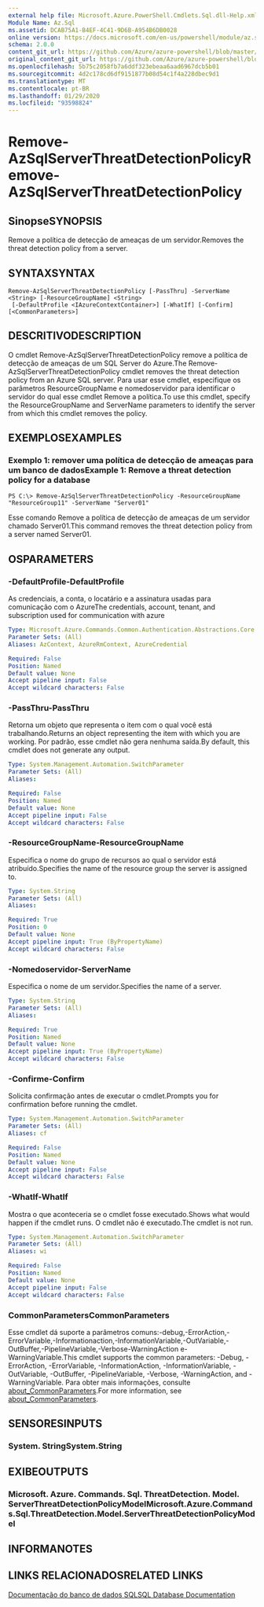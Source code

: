 ```yaml
---
external help file: Microsoft.Azure.PowerShell.Cmdlets.Sql.dll-Help.xml
Module Name: Az.Sql
ms.assetid: DCAB75A1-B4EF-4C41-9D6B-A954B6DB0028
online version: https://docs.microsoft.com/en-us/powershell/module/az.sql/remove-azsqlserverthreatdetectionpolicy
schema: 2.0.0
content_git_url: https://github.com/Azure/azure-powershell/blob/master/src/Sql/Sql/help/Remove-AzSqlServerThreatDetectionPolicy.md
original_content_git_url: https://github.com/Azure/azure-powershell/blob/master/src/Sql/Sql/help/Remove-AzSqlServerThreatDetectionPolicy.md
ms.openlocfilehash: 5b75c2058fb7a6ddf323ebeaa6aad6967dcb5b01
ms.sourcegitcommit: 4d2c178cd6df9151877b08d54c1f4a228dbec9d1
ms.translationtype: MT
ms.contentlocale: pt-BR
ms.lasthandoff: 01/29/2020
ms.locfileid: "93598824"
---
```

# <span data-ttu-id="32b8b-101">Remove-AzSqlServerThreatDetectionPolicy</span><span class="sxs-lookup"><span data-stu-id="32b8b-101">Remove-AzSqlServerThreatDetectionPolicy</span></span>

## <span data-ttu-id="32b8b-102">Sinopse</span><span class="sxs-lookup"><span data-stu-id="32b8b-102">SYNOPSIS</span></span>
<span data-ttu-id="32b8b-103">Remove a política de detecção de ameaças de um servidor.</span><span class="sxs-lookup"><span data-stu-id="32b8b-103">Removes the threat detection policy from a server.</span></span>

## <span data-ttu-id="32b8b-104">SYNTAX</span><span class="sxs-lookup"><span data-stu-id="32b8b-104">SYNTAX</span></span>

```
Remove-AzSqlServerThreatDetectionPolicy [-PassThru] -ServerName <String> [-ResourceGroupName] <String>
 [-DefaultProfile <IAzureContextContainer>] [-WhatIf] [-Confirm] [<CommonParameters>]
```

## <span data-ttu-id="32b8b-105">DESCRITIVO</span><span class="sxs-lookup"><span data-stu-id="32b8b-105">DESCRIPTION</span></span>
<span data-ttu-id="32b8b-106">O cmdlet Remove-AzSqlServerThreatDetectionPolicy remove a política de detecção de ameaças de um SQL Server do Azure.</span><span class="sxs-lookup"><span data-stu-id="32b8b-106">The Remove-AzSqlServerThreatDetectionPolicy cmdlet removes the threat detection policy from an Azure SQL server.</span></span>
<span data-ttu-id="32b8b-107">Para usar esse cmdlet, especifique os parâmetros ResourceGroupName e nomedoservidor para identificar o servidor do qual esse cmdlet Remove a política.</span><span class="sxs-lookup"><span data-stu-id="32b8b-107">To use this cmdlet, specify the ResourceGroupName and ServerName parameters to identify the server from which this cmdlet removes the policy.</span></span>

## <span data-ttu-id="32b8b-108">EXEMPLOS</span><span class="sxs-lookup"><span data-stu-id="32b8b-108">EXAMPLES</span></span>

### <span data-ttu-id="32b8b-109">Exemplo 1: remover uma política de detecção de ameaças para um banco de dados</span><span class="sxs-lookup"><span data-stu-id="32b8b-109">Example 1: Remove a threat detection policy for a database</span></span>
```
PS C:\> Remove-AzSqlServerThreatDetectionPolicy -ResourceGroupName "ResourceGroup11" -ServerName "Server01"
```

<span data-ttu-id="32b8b-110">Esse comando Remove a política de detecção de ameaças de um servidor chamado Server01.</span><span class="sxs-lookup"><span data-stu-id="32b8b-110">This command removes the threat detection policy from a server named Server01.</span></span>

## <span data-ttu-id="32b8b-111">OS</span><span class="sxs-lookup"><span data-stu-id="32b8b-111">PARAMETERS</span></span>

### <span data-ttu-id="32b8b-112">-DefaultProfile</span><span class="sxs-lookup"><span data-stu-id="32b8b-112">-DefaultProfile</span></span>
<span data-ttu-id="32b8b-113">As credenciais, a conta, o locatário e a assinatura usadas para comunicação com o Azure</span><span class="sxs-lookup"><span data-stu-id="32b8b-113">The credentials, account, tenant, and subscription used for communication with azure</span></span>

```yaml
Type: Microsoft.Azure.Commands.Common.Authentication.Abstractions.Core.IAzureContextContainer
Parameter Sets: (All)
Aliases: AzContext, AzureRmContext, AzureCredential

Required: False
Position: Named
Default value: None
Accept pipeline input: False
Accept wildcard characters: False
```

### <span data-ttu-id="32b8b-114">-PassThru</span><span class="sxs-lookup"><span data-stu-id="32b8b-114">-PassThru</span></span>
<span data-ttu-id="32b8b-115">Retorna um objeto que representa o item com o qual você está trabalhando.</span><span class="sxs-lookup"><span data-stu-id="32b8b-115">Returns an object representing the item with which you are working.</span></span>
<span data-ttu-id="32b8b-116">Por padrão, esse cmdlet não gera nenhuma saída.</span><span class="sxs-lookup"><span data-stu-id="32b8b-116">By default, this cmdlet does not generate any output.</span></span>

```yaml
Type: System.Management.Automation.SwitchParameter
Parameter Sets: (All)
Aliases:

Required: False
Position: Named
Default value: None
Accept pipeline input: False
Accept wildcard characters: False
```

### <span data-ttu-id="32b8b-117">-ResourceGroupName</span><span class="sxs-lookup"><span data-stu-id="32b8b-117">-ResourceGroupName</span></span>
<span data-ttu-id="32b8b-118">Especifica o nome do grupo de recursos ao qual o servidor está atribuído.</span><span class="sxs-lookup"><span data-stu-id="32b8b-118">Specifies the name of the resource group the server is assigned to.</span></span>

```yaml
Type: System.String
Parameter Sets: (All)
Aliases:

Required: True
Position: 0
Default value: None
Accept pipeline input: True (ByPropertyName)
Accept wildcard characters: False
```

### <span data-ttu-id="32b8b-119">-Nomedoservidor</span><span class="sxs-lookup"><span data-stu-id="32b8b-119">-ServerName</span></span>
<span data-ttu-id="32b8b-120">Especifica o nome de um servidor.</span><span class="sxs-lookup"><span data-stu-id="32b8b-120">Specifies the name of a server.</span></span>

```yaml
Type: System.String
Parameter Sets: (All)
Aliases:

Required: True
Position: Named
Default value: None
Accept pipeline input: True (ByPropertyName)
Accept wildcard characters: False
```

### <span data-ttu-id="32b8b-121">-Confirme</span><span class="sxs-lookup"><span data-stu-id="32b8b-121">-Confirm</span></span>
<span data-ttu-id="32b8b-122">Solicita confirmação antes de executar o cmdlet.</span><span class="sxs-lookup"><span data-stu-id="32b8b-122">Prompts you for confirmation before running the cmdlet.</span></span>

```yaml
Type: System.Management.Automation.SwitchParameter
Parameter Sets: (All)
Aliases: cf

Required: False
Position: Named
Default value: None
Accept pipeline input: False
Accept wildcard characters: False
```

### <span data-ttu-id="32b8b-123">-WhatIf</span><span class="sxs-lookup"><span data-stu-id="32b8b-123">-WhatIf</span></span>
<span data-ttu-id="32b8b-124">Mostra o que aconteceria se o cmdlet fosse executado.</span><span class="sxs-lookup"><span data-stu-id="32b8b-124">Shows what would happen if the cmdlet runs.</span></span>
<span data-ttu-id="32b8b-125">O cmdlet não é executado.</span><span class="sxs-lookup"><span data-stu-id="32b8b-125">The cmdlet is not run.</span></span>

```yaml
Type: System.Management.Automation.SwitchParameter
Parameter Sets: (All)
Aliases: wi

Required: False
Position: Named
Default value: None
Accept pipeline input: False
Accept wildcard characters: False
```

### <span data-ttu-id="32b8b-126">CommonParameters</span><span class="sxs-lookup"><span data-stu-id="32b8b-126">CommonParameters</span></span>
<span data-ttu-id="32b8b-127">Esse cmdlet dá suporte a parâmetros comuns:-debug,-ErrorAction,-ErrorVariable,-Informationaction,-InformationVariable,-OutVariable,-OutBuffer,-PipelineVariable,-Verbose-WarningAction e-WarningVariable.</span><span class="sxs-lookup"><span data-stu-id="32b8b-127">This cmdlet supports the common parameters: -Debug, -ErrorAction, -ErrorVariable, -InformationAction, -InformationVariable, -OutVariable, -OutBuffer, -PipelineVariable, -Verbose, -WarningAction, and -WarningVariable.</span></span> <span data-ttu-id="32b8b-128">Para obter mais informações, consulte [about_CommonParameters](https://go.microsoft.com/fwlink/?LinkID=113216).</span><span class="sxs-lookup"><span data-stu-id="32b8b-128">For more information, see [about_CommonParameters](https://go.microsoft.com/fwlink/?LinkID=113216).</span></span>

## <span data-ttu-id="32b8b-129">SENSORES</span><span class="sxs-lookup"><span data-stu-id="32b8b-129">INPUTS</span></span>

### <span data-ttu-id="32b8b-130">System. String</span><span class="sxs-lookup"><span data-stu-id="32b8b-130">System.String</span></span>

## <span data-ttu-id="32b8b-131">EXIBE</span><span class="sxs-lookup"><span data-stu-id="32b8b-131">OUTPUTS</span></span>

### <span data-ttu-id="32b8b-132">Microsoft. Azure. Commands. Sql. ThreatDetection. Model. ServerThreatDetectionPolicyModel</span><span class="sxs-lookup"><span data-stu-id="32b8b-132">Microsoft.Azure.Commands.Sql.ThreatDetection.Model.ServerThreatDetectionPolicyModel</span></span>

## <span data-ttu-id="32b8b-133">INFORMA</span><span class="sxs-lookup"><span data-stu-id="32b8b-133">NOTES</span></span>

## <span data-ttu-id="32b8b-134">LINKS RELACIONADOS</span><span class="sxs-lookup"><span data-stu-id="32b8b-134">RELATED LINKS</span></span>

[<span data-ttu-id="32b8b-135">Documentação do banco de dados SQL</span><span class="sxs-lookup"><span data-stu-id="32b8b-135">SQL Database Documentation</span></span>](https://docs.microsoft.com/azure/sql-database/)

